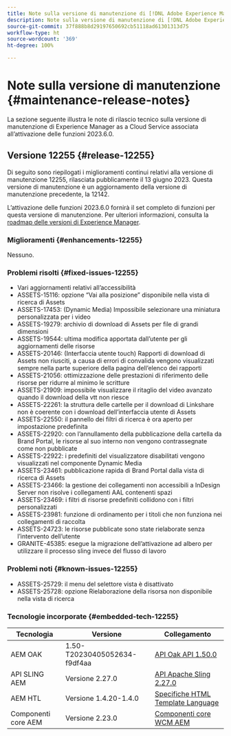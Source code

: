 ```yaml
---
title: Note sulla versione di manutenzione di [!DNL Adobe Experience Manager] as a Cloud Service associato all’attivazione delle funzioni 2023.6.0.
description: Note sulla versione di manutenzione di [!DNL Adobe Experience Manager] as a Cloud Service associato all’attivazione delle funzioni 2023.6.0.
source-git-commit: 37f888b8d29197650692cb51118ad61301313d75
workflow-type: ht
source-wordcount: '369'
ht-degree: 100%

---
```


# Note sulla versione di manutenzione {#maintenance-release-notes}

La sezione seguente illustra le note di rilascio tecnico sulla versione di manutenzione di Experience Manager as a Cloud Service associata all’attivazione delle funzioni 2023.6.0.

## Versione 12255 {#release-12255}

Di seguito sono riepilogati i miglioramenti continui relativi alla versione di manutenzione 12255, rilasciata pubblicamente il 13 giugno 2023. Questa versione di manutenzione è un aggiornamento della versione di manutenzione precedente, la 12142.

L’attivazione delle funzioni 2023.6.0 fornirà il set completo di funzioni per questa versione di manutenzione. Per ulteriori informazioni, consulta la [roadmap delle versioni di Experience Manager](https://experienceleague.adobe.com/docs/experience-manager-release-information/aem-release-updates/update-releases-roadmap.html?lang=it).

### Miglioramenti {#enhancements-12255}

Nessuno.

### Problemi risolti {#fixed-issues-12255}

- Vari aggiornamenti relativi all’accessibilità
- ASSETS-15116: opzione “Vai alla posizione” disponibile nella vista di ricerca di Assets
- ASSETS-17453: (Dynamic Media) Impossibile selezionare una miniatura personalizzata per i video
- ASSETS-19279: archivio di download di Assets per file di grandi dimensioni
- ASSETS-19544: ultima modifica apportata dall’utente per gli aggiornamenti delle risorse
- ASSETS-20146: (Interfaccia utente touch) Rapporti di download di Assets non riusciti, a causa di errori di convalida vengono visualizzati sempre nella parte superiore della pagina dell’elenco dei rapporti
- ASSETS-21056: ottimizzazione delle prestazioni di riferimento delle risorse per ridurre al minimo le scritture
- ASSETS-21909: impossibile visualizzare il ritaglio del video avanzato quando il download della vtt non riesce
- ASSETS-22261: la struttura delle cartelle per il download di Linkshare non è coerente con i download dell’interfaccia utente di Assets
- ASSETS-22550: il pannello dei filtri di ricerca è ora aperto per impostazione predefinita
- ASSETS-22920: con l’annullamento della pubblicazione della cartella da Brand Portal, le risorse al suo interno non vengono contrassegnate come non pubblicate
- ASSETS-22922: i predefiniti del visualizzatore disabilitati vengono visualizzati nel componente Dynamic Media
- ASSETS-23461: pubblicazione rapida di Brand Portal dalla vista di ricerca di Assets
- ASSETS-23466: la gestione dei collegamenti non accessibili a InDesign Server non risolve i collegamenti AAL contenenti spazi
- ASSETS-23469: i filtri di risorse predefiniti collidono con i filtri personalizzati
- ASSETS-23981: funzione di ordinamento per i titoli che non funziona nei collegamenti di raccolta
- ASSETS-24723: le risorse pubblicate sono state rielaborate senza l’intervento dell’utente
- GRANITE-45385: esegue la migrazione dell’attivazione ad albero per utilizzare il processo sling invece del flusso di lavoro

### Problemi noti {#known-issues-12255}

- ASSETS-25729: il menu del selettore vista è disattivato
- ASSETS-25728: opzione Rielaborazione della risorsa non disponibile nella vista di ricerca

### Tecnologie incorporate {#embedded-tech-12255}

| Tecnologia | Versione | Collegamento |
|---|---|---|
| AEM OAK | 1.50-T20230405052634-f9df4aa | [API Oak API 1.50.0](https://www.javadoc.io/doc/org.apache.jackrabbit/oak-api/1.50.0/index.html) |
| API SLING AEM | Versione 2.27.0 | [API Apache Sling 2.27.0](https://www.javadoc.io/doc/org.apache.sling/org.apache.sling.api/latest/index.html) |
| AEM HTL | Versione 1.4.20-1.4.0 | [Specifiche HTML Template Language](https://github.com/adobe/htl-spec) |
| Componenti core AEM | Versione 2.23.0 | [Componenti core WCM AEM](https://github.com/adobe/aem-core-wcm-components) |
